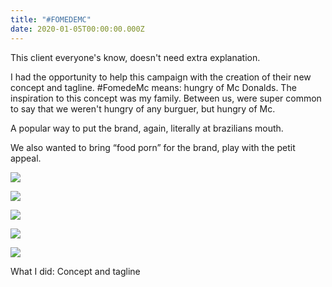 ```yaml
---
title: "#FOMEDEMC"
date: 2020-01-05T00:00:00.000Z
---
```

<div class="post-container">
  <div class="text-idea">
This client everyone's know, doesn't need extra explanation.

I had the opportunity to help this campaign with the creation of their new concept and tagline. #FomedeMc means: hungry of Mc Donalds. The inspiration to this concept was my family. Between us, were super common to say that we weren't hungry of any burguer, but hungry of Mc.

A popular way to put the brand, again, literally at brazilians mouth.

We also wanted to bring “food porn” for the brand, play with the petit appeal.

  </div>
  <div class="img-idea">

![](https://ucarecdn.com/9a1abfa9-a5c0-43ee-9b0a-42979dc90616/)

![](https://ucarecdn.com/74fdc7ed-875e-4df2-b03e-b75272349f8a/)

  </div>
</div>



![](https://ucarecdn.com/63ffb38a-ed3d-4fd0-b9fa-da692d0120d6/)

![](https://ucarecdn.com/afeae907-00e8-46fc-956b-59507fef6c42/)

![](https://ucarecdn.com/0d430bbb-6156-42c4-914e-a365a5fcb425/)

What I did: Concept and tagline